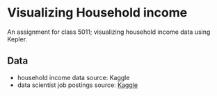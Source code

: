 # Visualizing Household income 
An assignment for class 5011; visualizing household income data using Kepler.

## Data
* household income data source: Kaggle
* data scientist job postings source: [Kaggle](https://www.kaggle.com/jobspikr/data-scientist-job-postings-from-the-usa)